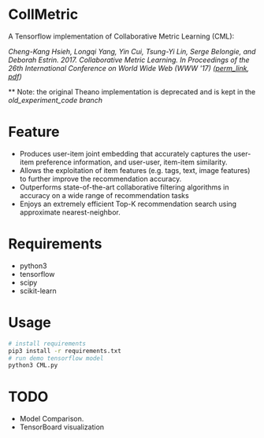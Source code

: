 # CollMetric

A Tensorflow implementation of Collaborative Metric Learning (CML): 

*Cheng-Kang Hsieh, Longqi Yang, Yin Cui, Tsung-Yi Lin, Serge Belongie, and Deborah Estrin. 2017. Collaborative Metric Learning. In Proceedings of the 26th International Conference on World Wide Web (WWW '17) ([perm_link](http://dl.acm.org/citation.cfm?id=3052639), [pdf](http://www.cs.cornell.edu/~ylongqi/paper/HsiehYCLBE17.pdf))*

** Note: the original Theano implementation is deprecated and is kept in the *old_experiment_code branch*
# Feature
* Produces user-item joint embedding that accurately captures the user-item preference information, and user-user, item-item similarity. 
* Allows the exploitation of item features (e.g. tags, text, image features) to further improve the recommendation accuracy.
* Outperforms state-of-the-art collaborative filtering algorithms in accuracy on a wide range of recommendation tasks
* Enjoys an extremely efficient Top-K recommendation search using approximate nearest-neighbor.
# Requirements
 * python3
 * tensorflow
 * scipy
 * scikit-learn
# Usage
```bash
# install requirements
pip3 install -r requirements.txt
# run demo tensorflow model
python3 CML.py
```
# TODO
* Model Comparison.
* TensorBoard visualization
